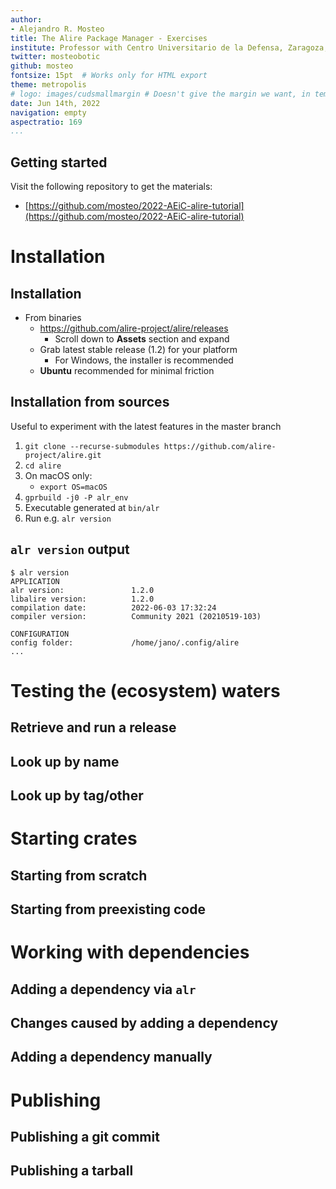 ```yaml
---
author:
- Alejandro R. Mosteo
title: The Alire Package Manager - Exercises
institute: Professor with Centro Universitario de la Defensa, Zaragoza, Spain
twitter: mosteobotic
github: mosteo
fontsize: 15pt  # Works only for HTML export
theme: metropolis
# logo: images/cudsmallmargin # Doesn't give the margin we want, in template instead
date: Jun 14th, 2022
navigation: empty
aspectratio: 169
...
```


## Getting started

Visit the following repository to get the materials:

- [https://github.com/mosteo/2022-AEiC-alire-tutorial](https://github.com/mosteo/2022-AEiC-alire-tutorial)

# Installation

## Installation

 - From binaries
    - https://github.com/alire-project/alire/releases
       - Scroll down to **Assets** section and expand
    - Grab latest stable release (1.2) for your platform
       - For Windows, the installer is recommended
    - **Ubuntu** recommended for minimal friction

## Installation from sources

Useful to experiment with the latest features in the master branch

 1. `git clone --recurse-submodules https://github.com/alire-project/alire.git`
 1. `cd alire`
 1. On macOS only:
    - `export OS=macOS`
 1. `gprbuild -j0 -P alr_env`
 1. Executable generated at `bin/alr`
 1. Run e.g. `alr version`

## `alr version` output

```
$ alr version
APPLICATION
alr version:               1.2.0
libalire version:          1.2.0
compilation date:          2022-06-03 17:32:24
compiler version:          Community 2021 (20210519-103)

CONFIGURATION
config folder:             /home/jano/.config/alire
...
```

# Testing the (ecosystem) waters

## Retrieve and run a release

## Look up by name

## Look up by tag/other



# Starting crates

## Starting from scratch

## Starting from preexisting code



# Working with dependencies

## Adding a dependency via `alr`

## Changes caused by adding a dependency

## Adding a dependency manually



# Publishing

## Publishing a git commit

## Publishing a tarball